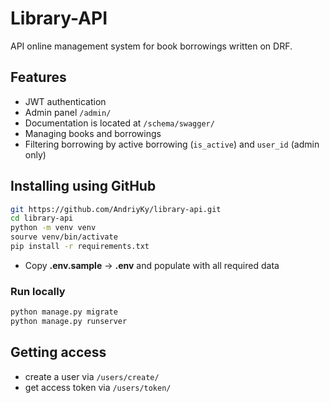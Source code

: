 # Library-API
API online management system for book borrowings written on DRF.

## Features
- JWT authentication
- Admin panel `/admin/`
- Documentation is located at `/schema/swagger/`
- Managing books and borrowings
- Filtering borrowing by active borrowing (`is_active`)
and `user_id` (admin only)

## Installing using GitHub

```bash
git https://github.com/AndriyKy/library-api.git
cd library-api
python -m venv venv
sourve venv/bin/activate
pip install -r requirements.txt
````
- Copy **.env.sample** -> **.env** and populate with all required data

### Run locally

```bash
python manage.py migrate
python manage.py runserver
```

## Getting access

- create a user via `/users/create/`
- get access token via `/users/token/`